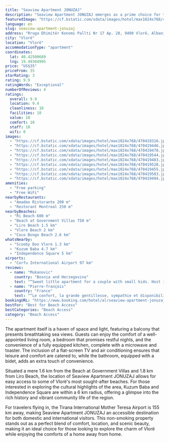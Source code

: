 ```yaml
---
title: "Seaview Apartment JONUZAJ"
description: "Seaview Apartment JONUZAJ emerges as a prime choice for travelers seeking a serene getaway in Vlorë, boasting an enviable location less than a kilometer from the pristine Ri Beach."
featuredImage: "https://cf.bstatic.com/xdata/images/hotel/max1024x768/470419316.jpg?k=0735e148608469b61f3da07e71dd88178923d0f3d82d5d4cdbeb30607e0727b7&o=&hp=1"
language: en
slug: seaview-apartment-jonuzaj
address: "Rruga Dhimitër Konomi Pallti Nr 17 Ap. 28, 9400 Vlorë, Albania"
city: "Vlorë"
location: "Vlorë"
accommodationType: "apartment"
coordinates:
  lat: 40.42500689
  lng: 19.49304995
price: "US$35"
priceFrom: 35
starRating: 3
rating: 9.9
ratingWords: "Exceptional"
numberOfReviews: 4
ratings:
  overall: 9.9
  location: 9.4
  cleanliness: 10
  facilities: 10
  value: 10
  comfort: 10
  staff: 10
  wifi: 0
images:
  - "https://cf.bstatic.com/xdata/images/hotel/max1024x768/470419316.jpg?k=0735e148608469b61f3da07e71dd88178923d0f3d82d5d4cdbeb30607e0727b7&o=&hp=1"
  - "https://cf.bstatic.com/xdata/images/hotel/max1024x768/470419446.jpg?k=27847f1dd4fde15f2c4940542c829e8662fc8b733e78af6d1aa08e4336c6a690&o=&hp=1"
  - "https://cf.bstatic.com/xdata/images/hotel/max1024x768/470419470.jpg?k=bb45465633e9ea20c3ef3f8e6d85004f0224532d6209eb2fb750fa975cbcc53b&o=&hp=1"
  - "https://cf.bstatic.com/xdata/images/hotel/max1024x768/470419544.jpg?k=e2564b29737b7b1543d05a9e43a69151e5e4eaad422053e01888ed5df4f9c3b1&o=&hp=1"
  - "https://cf.bstatic.com/xdata/images/hotel/max1024x768/470419483.jpg?k=a7705275dcae5efd82ff93ef7ba29df59656de0fffaac90bc84a693ad13be531&o=&hp=1"
  - "https://cf.bstatic.com/xdata/images/hotel/max1024x768/470419528.jpg?k=c8365c286a734cc51b2821cace6114609b15cd9bdaafabeae294df8b7f599e7c&o=&hp=1"
  - "https://cf.bstatic.com/xdata/images/hotel/max1024x768/470419455.jpg?k=0708127fffe9ca3b74570596fc23039372f68350c3d23126961189be1745c0df&o=&hp=1"
  - "https://cf.bstatic.com/xdata/images/hotel/max1024x768/470419503.jpg?k=7c207169962a7b2279f2b5c1110c2255a98c9cb915333477015304476eb478e1&o=&hp=1"
  - "https://cf.bstatic.com/xdata/images/hotel/max1024x768/470419494.jpg?k=328076a02a1b925879007f88c54ee115aa2c116a7b3c6082fae2d7ca081f44f5&o=&hp=1"
amenities:
  - "Free parking"
  - "Free WiFi"
nearbyRestaurants:
  - "Amadeo Ristorante 200 m"
  - "Restorant Montreal 250 m"
nearbyBeaches:
  - "Ri Beach 600 m"
  - "Beach at Government Villas 750 m"
  - "Liro Beach 1.5 km"
  - "Vlore Beach 2 km"
  - "Coco Bongo Beach 2.6 km"
whatsNearby:
  - "Scooby Doo Vlore 1.3 km"
  - "Kuzum Baba 4.7 km"
  - "Independence Square 5 km"
airports:
  - "Corfu International Airport 97 km"
reviews:
  - name: "Mukanovic"
    country: "Bosnia and Herzegovina"
    text: "“Sweet little apartment for a couple with small kids. Host is a very kind and polite person that gave us the most important thing: privacy. All in all, we recommend this place.”"
  - name: "Pierre-françois"
    country: "France"
    text: "“Le confort, la grande gentillesse, sympathie et disponibilité des propriétaires.”"
bookingURL: "https://www.booking.com/hotel/al/seaview-apartment-jonuzaj.en-gb.html?aid=8035640"
bestFor: "Best for Beach Access"
bestCategories: "Beach Access"
category: "Beach Access"
---
```


The apartment itself is a haven of space and light, featuring a balcony that presents breathtaking sea views. Guests can enjoy the comfort of a well-appointed living room, a bedroom that promises restful nights, and the convenience of a fully equipped kitchen, complete with a microwave and toaster. The inclusion of a flat-screen TV and air conditioning ensures that leisure and comfort are catered to, while the bathroom, equipped with a bidet, adds an extra touch of convenience.

Situated a mere 1.6 km from the Beach at Government Villas and 1.8 km from Liro Beach, the location of Seaview Apartment JONUZAJ allows for easy access to some of Vlorë's most sought-after beaches. For those interested in exploring the cultural highlights of the area, Kuzum Baba and Independence Square are within a 6 km radius, offering a glimpse into the rich history and vibrant community life of the region.

For travelers flying in, the Tirana International Mother Teresa Airport is 155 km away, making Seaview Apartment JONUZAJ an accessible destination for both domestic and international visitors. This non-smoking property stands out as a perfect blend of comfort, location, and scenic beauty, making it an ideal choice for those looking to explore the charm of Vlorë while enjoying the comforts of a home away from home.